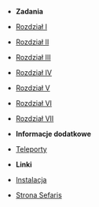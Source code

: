 - **Zadania**
- [Rozdział I](sekcje/zadania/rozdzial_i.md)
- [Rozdział II](sekcje/zadania/rozdzial_ii.md)
- [Rozdział III](sekcje/zadania/rozdzial_iii.md)
- [Rozdział IV](sekcje/zadania/rozdzial_iv.md)
- [Rozdział V](sekcje/zadania/rozdzial_v.md)
- [Rozdział VI](sekcje/zadania/rozdzial_vi.md)
- [Rozdział VII](sekcje/zadania/rozdzial_vii.md)

- **Informacje dodatkowe**
- [Teleporty](sekcje/informacje-dodatkowe/teleporty.md)

- **Linki**
- [Instalacja](https://sefaris.eu/odyseja/installation)
- [Strona Sefaris](https://sefaris.eu)
